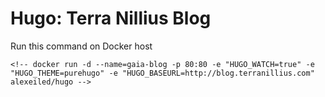 # Hugo: Terra Nillius Blog

Run this command on Docker host

```
<!-- docker run -d --name=gaia-blog -p 80:80 -e "HUGO_WATCH=true" -e "HUGO_THEME=purehugo" -e "HUGO_BASEURL=http://blog.terranillius.com" alexeiled/hugo -->
```
<!--  -->
